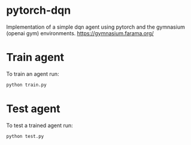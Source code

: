 # pytorch-dqn

Implementation of a simple dqn agent using pytorch and the gymnasium (openai gym) environments. https://gymnasium.farama.org/

# Train agent

To train an agent run:

```bash
python train.py
```

# Test agent

To test a trained agent run:

```bash
python test.py
```
